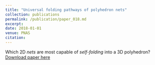 ```yaml
---
title: "Universal folding pathways of polyhedron nets"
collection: publications
permalink: /publication/paper_018.md
excerpt:
date: 2018-01-01
venue: PNAS
citation:
---
```

Which 2D _nets_ are most capable of _self-folding_ into a 3D polyhedron?
[Download paper here](http://pfdamasceno.github.io/files/2018_Dodd.pdf)
